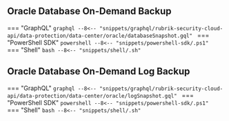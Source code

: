 ## Oracle Database On-Demand Backup

=== "GraphQL"
    ```graphql
    --8<-- "snippets/graphql/rubrik-security-cloud-api/data-protection/data-center/oracle/databaseSnapshot.gql"
    ```
=== "PowerShell SDK"
    ```powershell
    --8<-- "snippets/powershell-sdk/.ps1"
    ```
=== "Shell"
    ```bash
    --8<-- "snippets/shell/.sh"
    ```

## Oracle Database On-Demand Log Backup

=== "GraphQL"
    ```graphql
    --8<-- "snippets/graphql/rubrik-security-cloud-api/data-protection/data-center/oracle/logSnapshot.gql"
    ```
=== "PowerShell SDK"
    ```powershell
    --8<-- "snippets/powershell-sdk/.ps1"
    ```
=== "Shell"
    ```bash
    --8<-- "snippets/shell/.sh"
    ```
